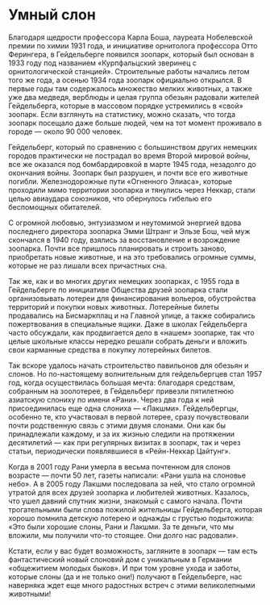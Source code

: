 # Умный слон

Благодаря щедрости профессора Карла Боша, лауреата Нобелевской премии по химии 1931 года, и инициативе орнитолога профессора Отто Ферингера, в Гейдельберге появился зоопарк, который был основан в 1933 году под названием «Курпфальцский зверинец с орнитологической станцией». Строительные работы начались летом того же года, а осенью 1934 года зоопарк официально открылся. В первые годы там содержалось множество мелких животных, а также уже два медведя, верблюды и целая группа обезьян радовали жителей Гейдельберга, которые в массовом порядке устремились в «свой» зоопарк. Если взглянуть на статистику, можно сказать, что тогда зоопарк посещало даже больше людей, чем на тот момент проживало в городе — около 90 000 человек.

Гейдельберг, который по сравнению с большинством других немецких городов практически не пострадал во время Второй мировой войны, все же оказался под бомбардировкой в марте 1945 года, незадолго до окончания войны. Зоопарк был разрушен, и почти все его животные погибли. Железнодорожные пути «Огненного Элиаса», которые проходили мимо территории зоопарка и тянулись через Неккар, стали целью авиаудара союзников, что обернулось гибелью его беспомощных обитателей.

С огромной любовью, энтузиазмом и неутомимой энергией вдова последнего директора зоопарка Эмми Штранг и Эльзе Бош, чей муж скончался в 1940 году, взялись за восстановление и возрождение зоопарка. Почти все пришлось планировать и строить заново, приобретать новые животные, и на это требовались огромные суммы, которые не раз лишали всех причастных сна.

Так же, как и во многих других немецких зоопарках, с 1955 года в Гейдельберге по инициативе Общества друзей зоопарка стали организовывать лотереи для финансирования вольеров, обустройства территорий и покупки новых животных. Лотерейные билеты продавались на Бисмаркплац и на Главной улице, а также собирались пожертвования в специальные ящики. Даже в школах Гейдельберга часто обсуждали, как продвигается дело в «нашем» зоопарке, так что целые школьные классы нередко решали собрать деньги и вложить свои карманные средства в покупку лотерейных билетов.

Так вскоре удалось начать строительство павильонов для обезьян и слонов. Но по-настоящему волнительным для гейдельбергцев стал 1957 год, когда осуществилась большая мечта: благодаря средствам, собранным на зоолотерее, в Гейдельберг привезли пятилетнюю азиатскую слониху по имени «Рани». Через два года к ней присоединилась еще одна слониха — «Лакшми». Гейдельбергцы, особенно те, кто участвовал в первой лотерее, сразу почувствовали почти родственную связь с этими двумя слонами. Они как бы принадлежали каждому, и за их жизнью следили на протяжении десятилетий — как при регулярных визитах в зоопарк, так и через статьи, периодически появлявшиеся в «Рейн-Неккар Цайтунг».

Когда в 2001 году Рани умерла в весьма почтенном для слонов возрасте — почти 50 лет, газеты написали: «Рани ушла на слоновье небо». А в 2005 году Лакшми последовала за ней, что стало огромной утратой для всех друзей зоопарка и любителей животных. Казалось, что ушел давний спутник жизни, знакомый с самого начала. Почти трогательными были слова пожилой жительницы Гейдельберга, которая хорошо помнила детскую лотерею и однажды с грустью подытожила: «Это были хорошие слоны, Рани и Лакшми. За те деньги, что мы вложили, мы получили что-то стоящее. Они долго нас радовали».

Кстати, если у вас будет возможность, загляните в зоопарк — там есть фантастический новый слоновий дом с уникальным в Германии «общежитием молодых быков». И при том уровне ухода и заботы, которые слоны (да и не только они!) получают в Гейдельберге, нас наверняка ждет еще много радостных встреч с этими великолепными животными!